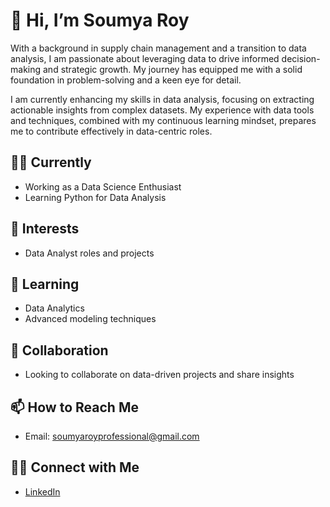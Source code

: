 # 👋 Hi, I’m Soumya Roy

With a background in supply chain management and a transition to data analysis, I am passionate about leveraging data to drive informed decision-making and strategic growth. My journey has equipped me with a solid foundation in problem-solving and a keen eye for detail.

I am currently enhancing my skills in data analysis, focusing on extracting actionable insights from complex datasets. My experience with data tools and techniques, combined with my continuous learning mindset, prepares me to contribute effectively in data-centric roles.

## 👨‍💻 Currently
- Working as a Data Science Enthusiast
- Learning Python for Data Analysis

## 👀 Interests
- Data Analyst roles and projects

## 🌱 Learning
- Data Analytics
- Advanced modeling techniques

## 💞️ Collaboration
- Looking to collaborate on data-driven projects and share insights

## 📫 How to Reach Me
- Email: [soumyaroyprofessional@gmail.com](mailto:soumyaroyprofessional@gmail.com)

## 👩‍💻 Connect with Me
- [LinkedIn](https://www.linkedin.com/in/connectsoumyaroy/)
